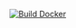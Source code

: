 [![Build Docker](https://github.com/sensoteq-jenkins/arm-environ/actions/workflows/build_docker.yml/badge.svg)](https://github.com/sensoteq-jenkins/arm-environ/actions/workflows/build_docker.yml)

